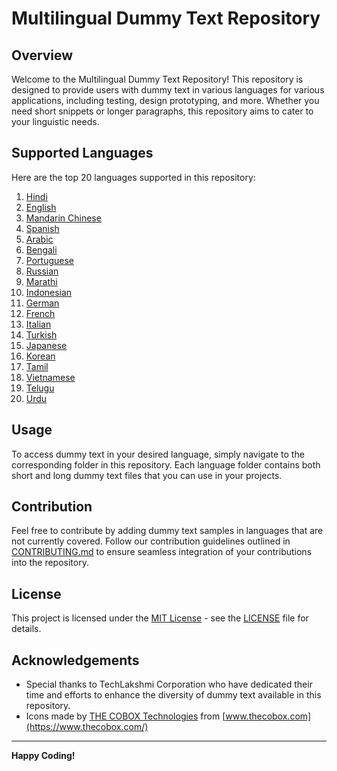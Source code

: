 # Multilingual Dummy Text Repository

## Overview

Welcome to the Multilingual Dummy Text Repository! This repository is designed to provide users with dummy text in various languages for various applications, including testing, design prototyping, and more. Whether you need short snippets or longer paragraphs, this repository aims to cater to your linguistic needs.

## Supported Languages

Here are the top 20 languages supported in this repository:

1. [Hindi](./Hindi)
2. [English](./English)
3. [Mandarin Chinese](./Chinese)
4. [Spanish](./Spanish)
5. [Arabic](./Arabic)
6. [Bengali](./Bengali)
7. [Portuguese](./Portuguese)
8. [Russian](./Russian)
9. [Marathi](./Marathi)
10. [Indonesian](./Indonesian)
11. [German](./German)
12. [French](./French)
13. [Italian](./Italian)
14. [Turkish](./Turkish)
15. [Japanese](./Japanese)
16. [Korean](./Korean)
17. [Tamil](./Tamil)
18. [Vietnamese](./Vietnamese)
19. [Telugu](./Telugu)
20. [Urdu](./Urdu)

## Usage

To access dummy text in your desired language, simply navigate to the corresponding folder in this repository. Each language folder contains both short and long dummy text files that you can use in your projects.

## Contribution

Feel free to contribute by adding dummy text samples in languages that are not currently covered. Follow our contribution guidelines outlined in [CONTRIBUTING.md](CONTRIBUTING.md) to ensure seamless integration of your contributions into the repository.

## License

This project is licensed under the [MIT License](LICENSE) - see the [LICENSE](LICENSE) file for details.

## Acknowledgements

- Special thanks to TechLakshmi Corporation  who have dedicated their time and efforts to enhance the diversity of dummy text available in this repository.
- Icons made by [THE COBOX Technologies](https://www.freepik.com) from [www.thecobox.com](https://www.thecobox.com/)

---

**Happy Coding!**

